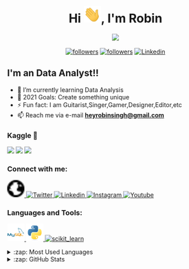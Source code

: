 <h1 align="center">Hi <a href="https://heyrobin.github.io/"><img src="https://raw.githubusercontent.com/pik1989/pik1989/main/Images/Hi.gif" width="40px" /></a>, I'm Robin</h1>

<!-- Typing SVG by DenverCoder1 - https://github.com/DenverCoder1/readme-typing-svg -->
<p align="center">
  <a href="https://github.com/heyrobin"><img src="https://readme-typing-svg.herokuapp.com?lines=Self+taught+Data+Analyst;2%2B+years+of+experience;Trying+new+things&center=true&width=380&height=45"></a>
</p>

<p align="center">
        
<a href="https://github.com/heyrobin">
<img alt="followers" title="Follow me on Github" src="https://img.shields.io/github/followers/heyrobin?color=236ad3&labelColor=1155ba&style=for-the-badge&logo=github&label=Follow"/></a>
        
<a href="https://heyrobin.github.io/">
<img alt="followers" title="Website" src="https://img.shields.io/website?label=heyrobin.github.io&style=for-the-badge&url=https%3A%2F%2Fheyrobin.github.io"/></a>
        
<a href="https://linkedin.com/in/heyrobin/">
<img alt="Linkedin" title="Follow me on linkedin" href="https://linkedin.com/in/heyrobin/" src="https://img.shields.io/badge/LinkedIn-0077B5?style=for-the-badge&logo=linkedin&logoColor=white"/></a>
             
</p>

## I'm an Data Analyst!!

- 🌱 I’m currently learning Data Analysis
- 🥅 2021 Goals: Create something unique
- ⚡ Fun fact: I am Guitarist,Singer,Gamer,Designer,Editor,etc
- 📫 Reach me via e-mail **heyrobinsingh@gmail.com**

### Kaggle 📓

![](https://road-to-kaggle-grandmaster.vercel.app/api/badges/heyrobin/notebook)
![](https://road-to-kaggle-grandmaster.vercel.app/api/badges/heyrobin/dataset)
![](https://road-to-kaggle-grandmaster.vercel.app/api/badges/heyrobin/discussion)

### Connect with me:

<p align="left"> 
<a href="https://www.heyrobin.github.io/" target="_blank"> 
<img src="https://raw.githubusercontent.com/iconic/open-iconic/master/svg/globe.svg" alt="Website" width="40px" height="40px"/> </a>
<a href="https://www.twitter.com/heyrobined/" target="_blank"> 
<img src="https://cdn.jsdelivr.net/npm/simple-icons@v3/icons/twitter.svg" alt="Twitter" width="40px" height="40px"/> </a>
<a href="https://www.linkedin.com/in/heyrobin" target="_blank"> 
<img src="https://cdn.jsdelivr.net/npm/simple-icons@v3/icons/linkedin.svg" alt="Linkedin" width="40px" height="40px"/> </a>
<a href="https://instagram.com/heyrobined" target="_blank"> 
<img src="https://cdn.jsdelivr.net/npm/simple-icons@v3/icons/instagram.svg" alt="Instagram" width="40px" height="40px"/> </a>
<a href="youtube.com/channel/UCPgwCtDFhjA87WzWZX3Qtjg" target="_blank"> 
<img src="https://cdn.jsdelivr.net/npm/simple-icons@v3/icons/youtube.svg" alt="Youtube" width="40px" height="40px"/> </a>
        
        

<br />

### Languages and Tools:

<p align="left"> 
<a href="https://www.mysql.com/" target="_blank"> 
<img src="https://raw.githubusercontent.com/devicons/devicon/master/icons/mysql/mysql-original-wordmark.svg" alt="mysql" width="40" height="40"/> </a>
<a href="https://www.python.org" target="_blank"> 
<img src="https://raw.githubusercontent.com/devicons/devicon/master/icons/python/python-original.svg" alt="python" width="40" height="40"/> </a> 
<a href="https://scikit-learn.org/" target="_blank"> 
<img src="https://upload.wikimedia.org/wikipedia/commons/0/05/Scikit_learn_logo_small.svg" alt="scikit_learn" width="40" height="40"/> </a> 
</p>

<details>
  <summary>:zap: Most Used Languages</summary>

<img align="center" src="https://github-readme-stats.vercel.app/api/top-langs?username=heyrobin&show_icons=true&locale=en&layout=compact" alt="heyrobin" />

</details>


<details>
  <summary>:zap: GitHub Stats</summary>

  <img align="left" alt="heyrobin's GitHub Stats" src="https://github-readme-stats.vercel.app/api?username=heyrobin&theme=radical&show_icons=true" />

</details>



[website]: https://holistic-developer.com/
[youtube]: https://www.youtube.com/channel/UCD6bHzIZCJJcJD6QHGUIyrw
[instagram]: https://www.instagram.com/holistic_developer/
[linkedin]: https://linkedin.com/in/annaarsentieva
[portfolio]: https://arsentieva.github.io/profile/
